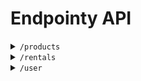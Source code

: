 # Endpointy API

<details>
  <summary><code>/products</code></summary>
  
#### Pobierz wszystkie produkty

- Metoda HTTP: GET
- Endpoint: `/`
- Dostępność: publiczne
- Zwraca:
  - Status: 200 OK
  - Content-Type: application/json
  - Body: Tablica obiektów produktów.

#### Dodaj nowy produkt

- Metoda HTTP: POST
- Endpoint: `/`
- Dostępność: wymagane zalogowanie i uprawnienia administratora
- Body:
  - Content-Type: application/json
  - Parametry:
    - `name` (string): Nazwa produktu.
    - `description` (string): Opis produktu.
    - `quantity` (number): Ilość produktu.
    - `imageUrl` (string): Adres URL obrazka produktu.
- Zwraca:
  - Status: 201 Created
  - Content-Type: application/json
  - Body: Obiekt utworzonego produktu.

#### Pobierz produkt o podanym Id

- Metoda HTTP: GET
- Endpoint: `/:id`
- Dostępność: publiczne
- Parametry:
  - `id` (string): Identyfikator produktu.
- Zwraca:
  - Status: 200 OK
  - Content-Type: application/json
  - Body: Obiekt produktu o określonym identyfikatorze.

#### Zaktualizuj produkt o podanym Id

- Metoda HTTP: PUT
- Endpoint: `/:id`
- Dostępność: wymagane zalogowanie i uprawnienia administratora
- Parametry:
  - `id` (string): Identyfikator produktu.
- Body:
  - Content-Type: application/json
  - Parametry:
    - `name` (string): Zaktualizowana nazwa produktu.
    - `description` (string): Zaktualizowany opis produktu.
    - `quantity` (number): Zaktualizowana ilość produktu.
    - `imageUrl` (string): Zaktualizowany adres URL obrazka produktu.
- Zwraca:
  - Status: 200 OK
  - Content-Type: application/json
  - Body: Zaktualizowany obiekt produktu.

#### Usuń produkt o podanym Id

- Metoda HTTP: DELETE
- Endpoint: `/:id`
- Dostępność: wymagane zalogowanie i uprawnienia administratora
- Parametry:
  - `id` (string): Identyfikator produktu.
- Zwraca:
  - Status: 200 OK
  - Content-Type: application/json
  - Body: Komunikat o pomyślnym usunięciu produktu.
</details>
<details>
  <summary><code>/rentals</code></summary>
  
#### Pobierz wszystkie wypożyczenia

- Metoda HTTP: GET
- Endpoint: `/`
- Dostępność: wymagane zalogowanie i uprawnienia administratora
- Zwraca:
  - Status: 200 OK
  - Content-Type: application/json
  - Body: Tablica obiektów wypożyczeń.

#### Pobierz wypożyczenie o podanym Id

- Metoda HTTP: GET
- Endpoint: `/:id`
- Dostępność: wymagane zalogowanie i uprawnienia administratora
- Parametry:
  - `id` (string): Identyfikator wypożyczenia.
- Zwraca:
  - Status: 200 OK
  - Content-Type: application/json
  - Body: Obiekt wypożyczenia o określonym identyfikatorze.

#### Dodaj nowe wypożyczenie

- Metoda HTTP: POST
- Endpoint: `/`
- Dostępność: wymagane zalogowanie
- Body:
  - Content-Type: application/json
  - Parametry (przykład):
    - `userId` (string): Identyfikator użytkownika.
    - `productId` (string): Identyfikator produktu.
    - `rentalDate` (string): Data wypożyczenia.
    - `returnDate` (string): Data zwrotu.
- Zwraca:
  - Status: 201 Created
  - Content-Type: application/json
  - Body: Obiekt utworzonego wypożyczenia.

#### Zaktualizuj wypożyczenie o podanym Id

- Metoda HTTP: PUT
- Endpoint: `/:id`
- Dostępność: wymagane zalogowanie i uprawnienia administratora
- Parametry:
  - `id` (string): Identyfikator wypożyczenia.
- Body:
  - Content-Type: application/json
  - Parametry (przykład):
    - `userId` (string): Zaktualizowany identyfikator użytkownika.
    - `productId` (string): Zaktualizowany identyfikator produktu.
    - `rentalDate` (string): Zaktualizowana data wypożyczenia.
    - `returnDate` (string): Zaktualizowana data zwrotu.
- Zwraca:
  - Status: 200 OK
  - Content-Type: application/json
  - Body: Zaktualizowany obiekt wypożyczenia.

#### Usuń wypożyczenie o podanym Id

- Metoda HTTP: DELETE
- Endpoint: `/:id`
- Dostępność: wymagane zalogowanie i uprawnienia administratora
- Parametry:
  - `id` (string): Identyfikator wypożyczenia.
- Zwraca:
  - Status: 200 OK
  - Content-Type: application/json
  - Body: Komunikat o pomyślnym usunięciu wypożyczenia.

#### Oblicz opłaty za przetrzymanie

- Metoda HTTP: GET
- Endpoint: `/fines`
- Dostępność: wymagane zalogowanie i uprawnienia administratora
- Zwraca:
  - Status: 200 OK
  - Content-Type: application/json
  - Body: Tablica obiekt
</details>
<details>
  <summary><code>/user</code></summary>
  
#### Rejestracja użytkownika

- Metoda HTTP: POST
- Endpoint: `/signup`
- Dostępność: publiczne
- Body:
  - Content-Type: application/json
  - Parametry:
    - `username` (string): Nazwa użytkownika.
    - `password` (string): Hasło użytkownika.
- Zwraca:
  - Status: 200 OK
  - Content-Type: application/json
  - Body: Obiekt zarejestrowanego użytkownika.

#### Logowanie użytkownika

- Metoda HTTP: POST
- Endpoint: `/signin`
- Dostępność: publiczne
- Body:
  - Content-Type: application/json
  - Parametry:
    - `username` (string): Nazwa użytkownika.
    - `password` (string): Hasło użytkownika.
- Zwraca:
  - Status: 200 OK
  - Content-Type: application/json
  - Body: Obiekt zalogowanego użytkownika.

#### Pobierz wypożyczenia użytkownika

- Metoda HTTP: GET
- Endpoint: `/rentals`
- Dostępność: wymagane zalogowanie
- Middleware: `verifyToken` (sprawdza ważność tokenu uwierzytelniającego)
- Zwraca:
  - Status: 200 OK
  - Content-Type: application/json
  - Body: Tablica obiektów wypożyczeń użytkownika.
</details>

